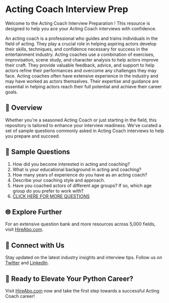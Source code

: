 # Acting Coach Interview Prep

Welcome to the Acting Coach Interview Preparation ! This resource is designed to help you ace your Acting Coach interviews with confidence.

An acting coach is a professional who guides and trains individuals in the field of acting. They play a crucial role in helping aspiring actors develop their skills, techniques, and confidence necessary for success in the entertainment industry. Acting coaches use a combination of exercises, improvisation, scene study, and character analysis to help actors improve their craft. They provide valuable feedback, advice, and support to help actors refine their performances and overcome any challenges they may face. Acting coaches often have extensive experience in the industry and may have worked as actors themselves. Their expertise and guidance are essential in helping actors reach their full potential and achieve their career goals.

## 🚀 Overview

Whether you're a seasoned Acting Coach or just starting in the field, this repository is tailored to enhance your interview readiness. We've curated a set of sample questions commonly asked in Acting Coach interviews to help you prepare and succeed.

## 📝 Sample Questions

1. How did you become interested in acting and coaching?
2. What is your educational background in acting and coaching?
3. How many years of experience do you have as an acting coach?
4. Describe your coaching style and approach.
5. Have you coached actors of different age groups? If so, which age group do you prefer to work with?
6. [CLICK HERE FOR MORE QUESTIONS](https://hireabo.com/job/16_0_24/Acting%20Coach)

## 🌐 Explore Further

For an extensive question bank and more resources across 5,000 fields, visit [HireAbo.com](https://www.hireabo.com).

## 📱 Connect with Us

Stay updated on the latest industry insights and interview tips. Follow us on [Twitter](https://twitter.com/hireabo) and [LinkedIn](https://www.linkedin.com/in/hire-abo-3609972a8/).

## 🚀 Ready to Elevate Your Python Career?

Visit [HireAbo.com](https://www.hireabo.com) now and take the first step towards a successful Acting Coach career!